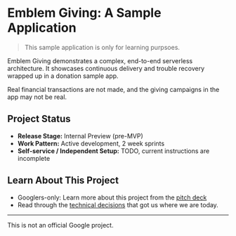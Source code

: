 # Emblem Giving: A Sample Application

> This sample application is only for learning purpsoes.

Emblem Giving demonstrates a complex, end-to-end serverless architecture. It showcases continuous delivery and trouble recovery wrapped up in a donation sample app.

Real financial transactions are not made, and the giving campaigns in the app may not be real.

## Project Status

* **Release Stage:** Internal Preview (pre-MVP)
* **Work Pattern:** Active development, 2 week sprints
* **Self-service / Independent Setup:** TODO, current instructions are incomplete

## Learn About This Project

* Googlers-only: Learn more about this project from the [pitch deck](https://docs.google.com/presentation/d/13F8Ns-mR6WG12C2ulI4dCIqjSUJgextiNxZA0I6wagw/edit)
* Read through the [technical decisions](docs/decisions.md) that got us where we are today.

---

This is not an official Google project.
